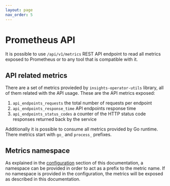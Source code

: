 ```yaml
---
layout: page
nav_order: 5
---
```

# Prometheus API

It is possible to use `/api/v1/metrics` REST API endpoint to read all metrics
exposed to Prometheus or to any tool that is compatible with it.

## API related metrics

There are a set of metrics provieded by `insights-operator-utils` library, all
of them related with the API usage. These are the API metrics exposed:

1. `api_endpoints_requests` the total number of requests per endpoint
1. `api_endpoints_response_time` API endpoints response time
1. `api_endpoints_status_codes` a counter of the HTTP status code responses
   returned back by the service

Additionally it is possible to consume all metrics provided by Go runtime. There
metrics start with `go_` and `process_` prefixes.

## Metrics namespace

As explained in the [configuration](./configuration) section of this
documentation, a namespace can be provided in order to act as a prefix to the
metric name. If no namespace is provided in the configuration, the metrics will
be exposed as described in this documentation.
